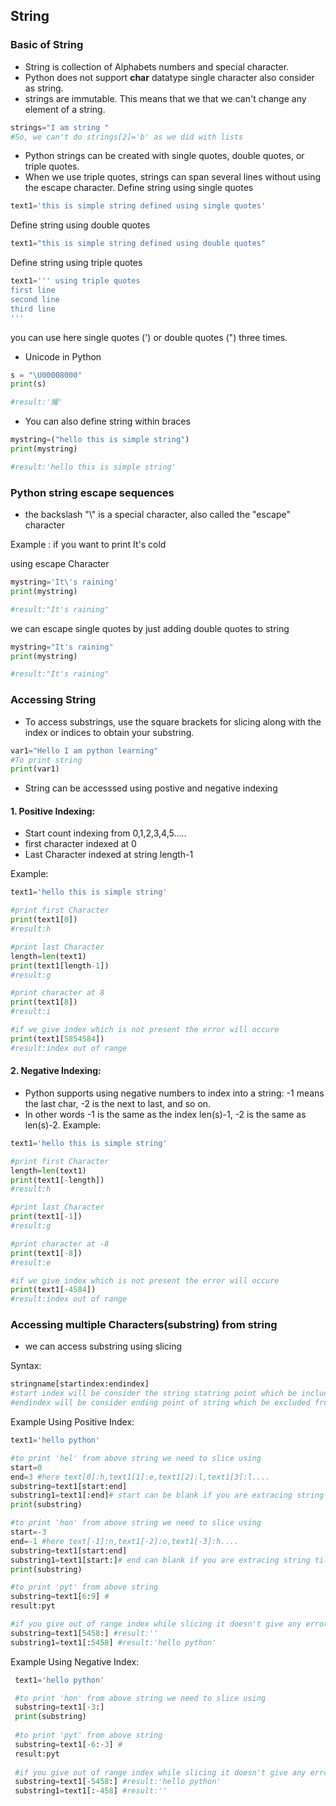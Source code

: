 ## String

### Basic of String
  - String is collection of Alphabets numbers and special character.
  - Python does not support **char**  datatype single character also consider as string.
  - strings are immutable. This means that we that we can't change any element of a string. 
  ```python
  strings="I am string "
  #So, we can't do strings[2]='b' as we did with lists
  ```
  - Python strings can be created with single quotes, double quotes, or triple quotes. 
  - When we use triple quotes, strings can span several lines without using the escape character.
  Define string using single quotes
  ```python
  text1='this is simple string defined using single quotes'
  ```
  
  Define string using double quotes
  ```python
  text1="this is simple string defined using double quotes"
  ```
  Define string using triple quotes
  ```python
  text1=''' using triple quotes
  first line
  second line 
  third line
  '''
  ```
you can use here single quotes (') or double quotes (") three times. 

- Unicode in Python
```python
s = "\U00008000"
print(s)

#result:'耀'
```
- You can also define string within braces
```python
mystring=("hello this is simple string")
print(mystring)

#result:'hello this is simple string'
```

### Python string escape sequences
- the backslash "\\" is a special character, also called the "escape" character

Example : if you want to print It's cold

using escape Character
```python
mystring='It\'s raining'
print(mystring)

#result:"It's raining"
```

we can escape single quotes by just adding double quotes to string 
```python
mystring="It's raining"
print(mystring)

#result:"It's raining"
```


### Accessing String

- To access substrings, use the square brackets for slicing along with the index or indices to obtain your substring.

```python
var1="Hello I am python learning"
#To print string
print(var1)
```


- String can be accesssed using postive and negative indexing 
#### 1. Positive Indexing:
  - Start count indexing from 0,1,2,3,4,5.....
  - first character indexed at 0
  - Last Character indexed at string length-1
    
 Example:
 ```python
 text1='hello this is simple string'
 
 #print first Character
 print(text1[0])
 #result:h
 
 #print last Character
 length=len(text1)
 print(text1[length-1])
 #result:g

#print character at 8
print(text1[8])
#result:i

#if we give index which is not present the error will occure
print(text1[5854584])
#result:index out of range

 ```
 #### 2. Negative Indexing:
- Python supports using negative numbers to index into a string: -1 means the last char, -2 is the next to last, and so on. 
- In other words -1 is the same as the index len(s)-1, -2 is the same as len(s)-2.
Example:
 ```python
 text1='hello this is simple string'
 
 #print first Character
 length=len(text1)
 print(text1[-length])
 #result:h
 
 #print last Character
 print(text1[-1])
 #result:g

#print character at -8
print(text1[-8])
#result:e

#if we give index which is not present the error will occure
print(text1[-4584])
#result:index out of range
 ```
 
 ### Accessing multiple Characters(substring) from string
 - we can access substring using slicing 
 
 Syntax:
 ```python
 stringname[startindex:endindex]
 #start index will be consider the string statring point which be included in result
 #endindex will be consider ending point of string which be excluded from result
 ```
 
 Example Using Positive Index:
 ```python
 text1='hello python'
 
 #to print 'hel' from above string we need to slice using
 start=0
 end=3 #here text[0]:h,text1[1]:e,text1[2]:l,text1[3]:l....
 substring=text1[start:end]
 substring1=text1[:end]# start can be blank if you are extracing string from starting index
 print(substring)
 
 #to print 'hon' from above string we need to slice using
 start=-3
 end=-1 #here text[-1]:n,text1[-2]:o,text1[-3]:h....
 substring=text1[start:end]
 substring1=text1[start:]# end can blank if you are extracing string till last charcater index
 print(substring)
 
 #to print 'pyt' from above string
 substring=text1[6:9] #
 result:pyt
 
 #if you give out of range index while slicing it doesn't give any error
 substring=text1[5458:] #result:''
 substring1=text1[:5458] #result:'hello python'
 ```
 
Example Using Negative Index:
```python
 text1='hello python'

 #to print 'hon' from above string we need to slice using
 substring=text1[-3:]
 print(substring)
 
 #to print 'pyt' from above string
 substring=text1[-6:-3] #
 result:pyt
 
 #if you give out of range index while slicing it doesn't give any error
 substring=text1[-5458:] #result:'hello python'
 substring1=text1[:-458] #result:''

```

 
